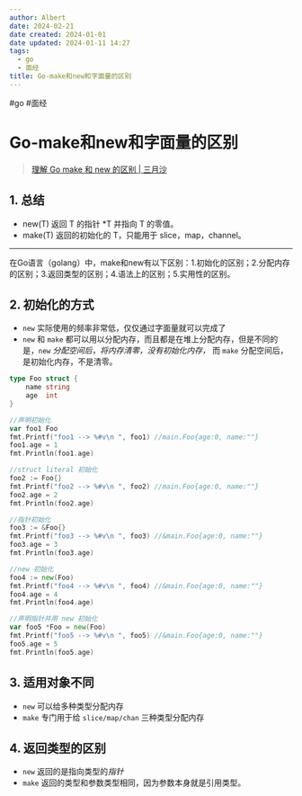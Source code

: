 ```yaml
---
author: Albert
date: 2024-02-21
date created: 2024-01-01
date updated: 2024-01-11 14:27
tags:
  - go
  - 面经
title: Go-make和new和字面量的区别
---
```


#go #面经

# Go-make和new和字面量的区别

> [理解 Go make 和 new 的区别 | 三月沙](https://sanyuesha.com/2017/07/26/go-make-and-new/)

## 1. 总结

- new(T) 返回 T 的指针 \*T 并指向 T 的零值。
- make(T) 返回的初始化的 T，只能用于 slice，map，channel。

---

在Go语言（golang）中，make和new有以下区别：1.初始化的区别；2.分配内存的区别；3.返回类型的区别；4.语法上的区别；5.实用性的区别。

## 2. 初始化的方式

- `new` 实际使用的频率非常低，仅仅通过字面量就可以完成了
- `new` 和 `make` 都可以用以分配内存，而且都是在堆上分配内存，但是不同的是，`new` _分配空间后，将内存清零，没有初始化内存，_ 而 `make` 分配空间后，是初始化内存，不是清零。

```go
type Foo struct {
    name string
    age  int
}

//声明初始化
var foo1 Foo
fmt.Printf("foo1 --> %#v\n ", foo1) //main.Foo{age:0, name:""}
foo1.age = 1
fmt.Println(foo1.age)

//struct literal 初始化
foo2 := Foo{}
fmt.Printf("foo2 --> %#v\n ", foo2) //main.Foo{age:0, name:""}
foo2.age = 2
fmt.Println(foo2.age)

//指针初始化
foo3 := &Foo{}
fmt.Printf("foo3 --> %#v\n ", foo3) //&main.Foo{age:0, name:""}
foo3.age = 3
fmt.Println(foo3.age)

//new 初始化
foo4 := new(Foo)
fmt.Printf("foo4 --> %#v\n ", foo4) //&main.Foo{age:0, name:""}
foo4.age = 4
fmt.Println(foo4.age)

//声明指针并用 new 初始化
var foo5 *Foo = new(Foo)
fmt.Printf("foo5 --> %#v\n ", foo5) //&main.Foo{age:0, name:""}
foo5.age = 5
fmt.Println(foo5.age)
```

## 3. 适用对象不同

- `new` 可以给多种类型分配内存
- `make` 专门用于给 `slice/map/chan` 三种类型分配内存

## 4. 返回类型的区别

- `new` 返回的是指向类型的*指针*
- `make` 返回的类型和参数类型相同，因为参数本身就是引用类型。

